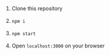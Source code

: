 <ol>
  <li>Clone this repository</li>
  <br>
  <li>
    <code>npm i</code>
  </li>
  <br>
  <li>
    <code>npm start</code>
  </li>
  <br>
  <li>Open <code>localhost:3000</code> on your browser</li>
</ol>
